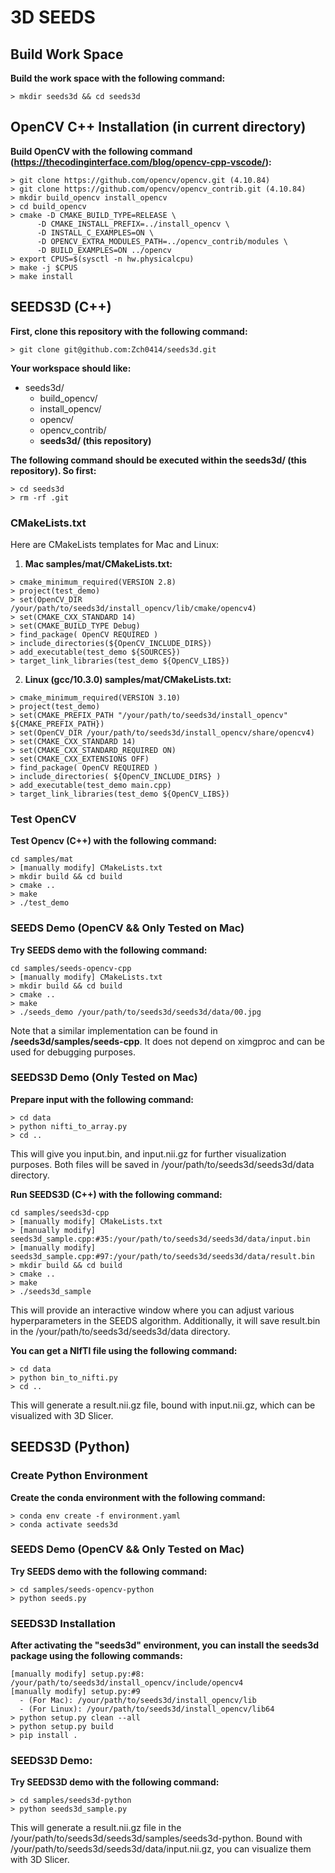 # 3D SEEDS

## Build Work Space

**Build the work space with the following command:**
```
> mkdir seeds3d && cd seeds3d
```

## OpenCV C++ Installation (in current directory)

**Build OpenCV with the following command (https://thecodinginterface.com/blog/opencv-cpp-vscode/):**
```
> git clone https://github.com/opencv/opencv.git (4.10.84)
> git clone https://github.com/opencv/opencv_contrib.git (4.10.84)
> mkdir build_opencv install_opencv
> cd build_opencv
> cmake -D CMAKE_BUILD_TYPE=RELEASE \
      -D CMAKE_INSTALL_PREFIX=../install_opencv \
      -D INSTALL_C_EXAMPLES=ON \
      -D OPENCV_EXTRA_MODULES_PATH=../opencv_contrib/modules \
      -D BUILD_EXAMPLES=ON ../opencv
> export CPUS=$(sysctl -n hw.physicalcpu)
> make -j $CPUS
> make install
```

## SEEDS3D (C++)

**First, clone this repository with the following command:**
```
> git clone git@github.com:Zch0414/seeds3d.git
```

**Your workspace should like:**
- seeds3d/
  - build_opencv/
  - install_opencv/
  - opencv/
  - opencv_contrib/
  - **seeds3d/ (this repository)**
    
**The following command should be executed within the **seeds3d/ (this repository)**. So first:**
```
> cd seeds3d
> rm -rf .git
```

### CMakeLists.txt

Here are CMakeLists templates for Mac and Linux:

1. **Mac samples/mat/CMakeLists.txt:**
```
> cmake_minimum_required(VERSION 2.8)
> project(test_demo)
> set(OpenCV_DIR /your/path/to/seeds3d/install_opencv/lib/cmake/opencv4)
> set(CMAKE_CXX_STANDARD 14)
> set(CMAKE_BUILD_TYPE Debug)
> find_package( OpenCV REQUIRED )
> include_directories(${OpenCV_INCLUDE_DIRS})
> add_executable(test_demo ${SOURCES})
> target_link_libraries(test_demo ${OpenCV_LIBS})
```

2. **Linux (gcc/10.3.0) samples/mat/CMakeLists.txt:**
```
> cmake_minimum_required(VERSION 3.10)
> project(test_demo)
> set(CMAKE_PREFIX_PATH "/your/path/to/seeds3d/install_opencv" ${CMAKE_PREFIX_PATH})
> set(OpenCV_DIR /your/path/to/seeds3d/install_opencv/share/opencv4)
> set(CMAKE_CXX_STANDARD 14)
> set(CMAKE_CXX_STANDARD_REQUIRED ON)
> set(CMAKE_CXX_EXTENSIONS OFF)
> find_package( OpenCV REQUIRED )
> include_directories( ${OpenCV_INCLUDE_DIRS} )
> add_executable(test_demo main.cpp)
> target_link_libraries(test_demo ${OpenCV_LIBS})
```

### Test OpenCV

**Test Opencv (C++) with the following command:**
```
cd samples/mat
> [manually modify] CMakeLists.txt
> mkdir build && cd build
> cmake ..
> make
> ./test_demo
```

### SEEDS Demo (OpenCV && Only Tested on Mac)

**Try SEEDS demo with the following command:**
```
cd samples/seeds-opencv-cpp
> [manually modify] CMakeLists.txt
> mkdir build && cd build
> cmake ..
> make
> ./seeds_demo /your/path/to/seeds3d/seeds3d/data/00.jpg
```

Note that a similar implementation can be found in **/seeds3d/samples/seeds-cpp**. It does not depend on ximgproc and can be used for debugging purposes.

### SEEDS3D Demo (Only Tested on Mac)

**Prepare input with the following command:**
```
> cd data
> python nifti_to_array.py
> cd ..
```

This will give you input.bin, and input.nii.gz for further visualization purposes. 
Both files will be saved in /your/path/to/seeds3d/seeds3d/data directory.

**Run SEEDS3D (C++) with the following command:**
```
cd samples/seeds3d-cpp
> [manually modify] CMakeLists.txt
> [manually modify] seeds3d_sample.cpp:#35:/your/path/to/seeds3d/seeds3d/data/input.bin
> [manually modify] seeds3d_sample.cpp:#97:/your/path/to/seeds3d/seeds3d/data/result.bin
> mkdir build && cd build
> cmake ..
> make
> ./seeds3d_sample
```

This will provide an interactive window where you can adjust various hyperparameters in the SEEDS algorithm. 
Additionally, it will save result.bin in the /your/path/to/seeds3d/seeds3d/data directory.

**You can get a NIfTI file using the following command:**
```
> cd data
> python bin_to_nifti.py
> cd ..
```

This will generate a result.nii.gz file, bound with input.nii.gz, which can be visualized with 3D Slicer.

## SEEDS3D (Python)

### Create Python Environment

**Create the conda environment with the following command:**
```
> conda env create -f environment.yaml
> conda activate seeds3d
```

### SEEDS Demo (OpenCV && Only Tested on Mac)

**Try SEEDS demo with the following command:**
```
> cd samples/seeds-opencv-python
> python seeds.py
```

### SEEDS3D Installation

**After activating the "seeds3d" environment, you can install the seeds3d package using the following commands:**
```
[manually modify] setup.py:#8: /your/path/to/seeds3d/install_opencv/include/opencv4
[manually modify] setup.py:#9
  - (For Mac): /your/path/to/seeds3d/install_opencv/lib
  - (For Linux): /your/path/to/seeds3d/install_opencv/lib64
> python setup.py clean --all
> python setup.py build
> pip install .
```

### SEEDS3D Demo:

**Try SEEDS3D demo with the following command:**
```
> cd samples/seeds3d-python
> python seeds3d_sample.py
```

This will generate a result.nii.gz file in the /your/path/to/seeds3d/seeds3d/samples/seeds3d-python.
Bound with /your/path/to/seeds3d/seeds3d/data/input.nii.gz, you can visualize them with 3D Slicer.
